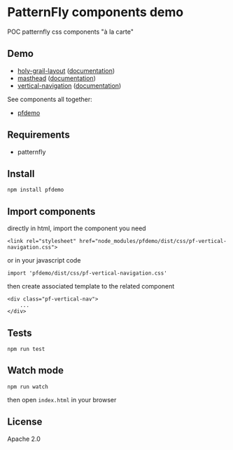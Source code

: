 # PatternFly components demo

POC patternfly css components "à la carte"

## Demo

 * [holy-grail-layout](https://rawgit.com/guillaumevincent/pfdemo/master/holy-grail-layout/index.html) ([documentation](/holy-grail-layout))
 * [masthead](https://rawgit.com/guillaumevincent/pfdemo/master/masthead/index.html) ([documentation](/masthead))
 * [vertical-navigation](https://rawgit.com/guillaumevincent/pfdemo/master/vertical-navigation/index.html) ([documentation](/vertical-navigation))

See components all together:

 * [pfdemo](https://rawgit.com/guillaumevincent/pfdemo/master/index.html)

## Requirements

 * patternfly

## Install

    npm install pfdemo
    
## Import components

directly in html, import the component you need

    <link rel="stylesheet" href="node_modules/pfdemo/dist/css/pf-vertical-navigation.css">
    
or in your javascript code

    import 'pfdemo/dist/css/pf-vertical-navigation.css'
    
then create associated template to the related component

    <div class="pf-vertical-nav">
        ...
    </div> 

## Tests

    npm run test
    
## Watch mode

    npm run watch

then open `index.html` in your browser
 
## License

Apache 2.0